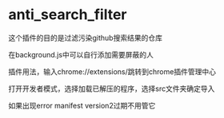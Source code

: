 # anti_search_filter
这个插件的目的是过滤污染github搜索结果的仓库

在background.js中可以自行添加需要屏蔽的人

插件用法，输入chrome://extensions/跳转到chrome插件管理中心

打开开发者模式，选择加载已解压的程序，选择src文件夹确定导入

如果出现error manifest version2过期不用管它


